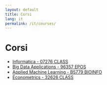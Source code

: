 ```yaml
---
layout: default
title: Corsi
lang: it
permalink: /it/courses/
---
```


# Corsi


- <a href="https://raphsa.github.io/Informatica_CLASS/" target="_blank" rel="noopener noreferrer">Informatica - 07276 CLASS</a>
- <a href="https://raphsa.github.io/BigDataApplications_EPOS/" target="_blank" rel="noopener noreferrer">Big Data Applications - 96357 EPOS</a>
- <a href="https://raphsa.github.io/AppliedML_BIOINFO/" target="_blank" rel="noopener noreferrer">Applied Machine Learning - B5779 BIOINFO</a>
- <a href="https://raphsa.github.io/Econometrics_CLASS/" target="_blank" rel="noopener noreferrer">Econometrics - 32626 CLASS</a>